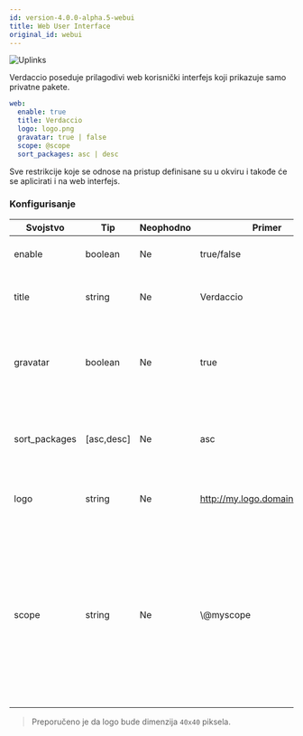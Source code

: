 ```yaml
---
id: version-4.0.0-alpha.5-webui
title: Web User Interface
original_id: webui
---
```


![Uplinks](https://user-images.githubusercontent.com/558752/52916111-fa4ba980-32db-11e9-8a64-f4e06eb920b3.png)

Verdaccio poseduje prilagodivi web korisnički interfejs koji prikazuje samo privatne pakete.

```yaml
web:
  enable: true
  title: Verdaccio
  logo: logo.png
  gravatar: true | false
  scope: @scope
  sort_packages: asc | desc
```

Sve restrikcije koje se odnose na pristup definisane su u okviru  i takođe će se aplicirati i na web interfejs.</p> 

### Konfigurisanje

| Svojstvo      | Tip        | Neophodno | Primer                         | Podrška    | Opis                                                                                                                                              |
| ------------- | ---------- | --------- | ------------------------------ | ---------- | ------------------------------------------------------------------------------------------------------------------------------------------------- |
| enable        | boolean    | Ne        | true/false                     | all        | dozvoljava prikaz web interfejsa                                                                                                                  |
| title         | string     | Ne        | Verdaccio                      | all        | opis naslova HTML zaglavlja                                                                                                                       |
| gravatar      | boolean    | Ne        | true                           | `>v4`   | Gravatar-i će biti generisani u pozadini, ako je ovo svojstvo omogućeno                                                                           |
| sort_packages | [asc,desc] | Ne        | asc                            | `>v4`   | Po pravilu, privatni paketi su sortirani po rastućem redosledu                                                                                    |
| logo          | string     | Ne        | http://my.logo.domain/logo.png | all        | URI gde se logo nalazi (logo za header)                                                                                                           |
| scope         | string     | Ne        | \\@myscope                   | `>v3.x` | Ako koristite registri za specific module scope, precizirajte taj scope kako biste podesili webui instructions header (note: escape @ with \\@) |

> Preporučeno je da logo bude dimenzija `40x40` piksela.